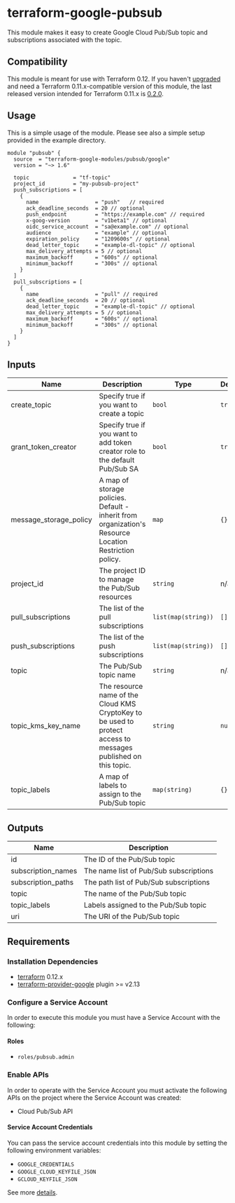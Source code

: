 # terraform-google-pubsub

This module makes it easy to create Google Cloud Pub/Sub topic and subscriptions associated with the topic.

## Compatibility

This module is meant for use with Terraform 0.12. If you haven't [upgraded][terraform-0.12-upgrade] and need a Terraform 0.11.x-compatible version of this module, the last released version intended for Terraform 0.11.x
is [0.2.0][v0.2.0].

## Usage

This is a simple usage of the module. Please see also a simple setup provided in the example directory.

```hcl
module "pubsub" {
  source  = "terraform-google-modules/pubsub/google"
  version = "~> 1.6"

  topic              = "tf-topic"
  project_id         = "my-pubsub-project"
  push_subscriptions = [
    {
      name                  = "push"   // required
      ack_deadline_seconds  = 20 // optional
      push_endpoint         = "https://example.com" // required
      x-goog-version        = "v1beta1" // optional
      oidc_service_account  = "sa@example.com" // optional
      audience              = "example" // optional
      expiration_policy     = "1209600s" // optional
      dead_letter_topic     = "example-dl-topic" // optional
      max_delivery_attempts = 5 // optional
      maximum_backoff       = "600s" // optional
      minimum_backoff       = "300s" // optional
    }
  ]
  pull_subscriptions = [
    {
      name                  = "pull" // required
      ack_deadline_seconds  = 20 // optional
      dead_letter_topic     = "example-dl-topic" // optional
      max_delivery_attempts = 5 // optional
      maximum_backoff       = "600s" // optional
      minimum_backoff       = "300s" // optional
    }
  ]
}
```

<!-- BEGINNING OF PRE-COMMIT-TERRAFORM DOCS HOOK -->
## Inputs

| Name | Description | Type | Default | Required |
|------|-------------|------|---------|:--------:|
| create\_topic | Specify true if you want to create a topic | `bool` | `true` | no |
| grant\_token\_creator | Specify true if you want to add token creator role to the default Pub/Sub SA | `bool` | `true` | no |
| message\_storage\_policy | A map of storage policies. Default - inherit from organization's Resource Location Restriction policy. | `map` | `{}` | no |
| project\_id | The project ID to manage the Pub/Sub resources | `string` | n/a | yes |
| pull\_subscriptions | The list of the pull subscriptions | `list(map(string))` | `[]` | no |
| push\_subscriptions | The list of the push subscriptions | `list(map(string))` | `[]` | no |
| topic | The Pub/Sub topic name | `string` | n/a | yes |
| topic\_kms\_key\_name | The resource name of the Cloud KMS CryptoKey to be used to protect access to messages published on this topic. | `string` | `null` | no |
| topic\_labels | A map of labels to assign to the Pub/Sub topic | `map(string)` | `{}` | no |

## Outputs

| Name | Description |
|------|-------------|
| id | The ID of the Pub/Sub topic |
| subscription\_names | The name list of Pub/Sub subscriptions |
| subscription\_paths | The path list of Pub/Sub subscriptions |
| topic | The name of the Pub/Sub topic |
| topic\_labels | Labels assigned to the Pub/Sub topic |
| uri | The URI of the Pub/Sub topic |

<!-- END OF PRE-COMMIT-TERRAFORM DOCS HOOK -->

## Requirements

### Installation Dependencies

- [terraform](https://www.terraform.io/downloads.html) 0.12.x
- [terraform-provider-google](https://github.com/terraform-providers/terraform-provider-google) plugin >= v2.13

### Configure a Service Account

In order to execute this module you must have a Service Account with the following:

#### Roles

- `roles/pubsub.admin`

### Enable APIs

In order to operate with the Service Account you must activate the following APIs on the project where the Service Account was created:

- Cloud Pub/Sub API

#### Service Account Credentials

You can pass the service account credentials into this module by setting the following environment variables:

* `GOOGLE_CREDENTIALS`
* `GOOGLE_CLOUD_KEYFILE_JSON`
* `GCLOUD_KEYFILE_JSON`

See more [details](https://www.terraform.io/docs/providers/google/provider_reference.html#configuration-reference).

[v0.2.0]: https://registry.terraform.io/modules/terraform-google-modules/pubsub/google/0.2.0
[terraform-0.12-upgrade]: https://www.terraform.io/upgrade-guides/0-12.html

